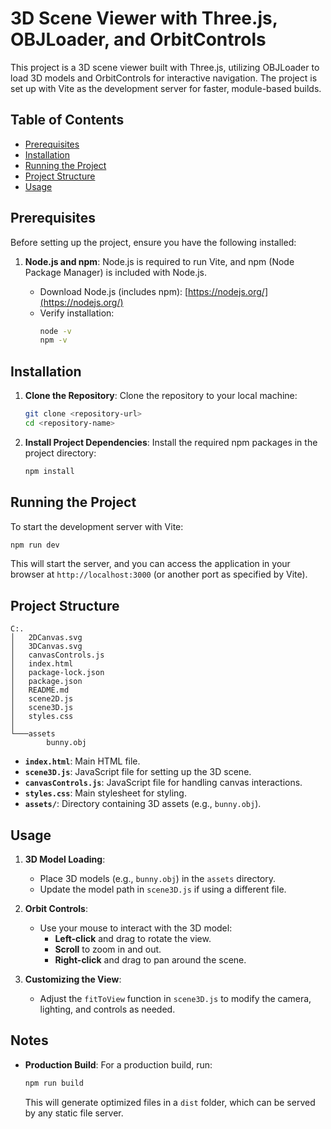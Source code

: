 # 3D Scene Viewer with Three.js, OBJLoader, and OrbitControls

This project is a 3D scene viewer built with Three.js, utilizing OBJLoader to load 3D models and OrbitControls for interactive navigation. The project is set up with Vite as the development server for faster, module-based builds.

## Table of Contents
- [Prerequisites](#prerequisites)
- [Installation](#installation)
- [Running the Project](#running-the-project)
- [Project Structure](#project-structure)
- [Usage](#usage)

## Prerequisites

Before setting up the project, ensure you have the following installed:

1. **Node.js and npm**: Node.js is required to run Vite, and npm (Node Package Manager) is included with Node.js.

   - Download Node.js (includes npm): [https://nodejs.org/](https://nodejs.org/)
   - Verify installation:
     ```bash
     node -v
     npm -v
     ```

## Installation

1. **Clone the Repository**:
   Clone the repository to your local machine:
   ```bash
   git clone <repository-url>
   cd <repository-name>
   ```

2. **Install Project Dependencies**:
   Install the required npm packages in the project directory:
   ```bash
   npm install
   ```

## Running the Project

To start the development server with Vite:

```bash
npm run dev
```

This will start the server, and you can access the application in your browser at `http://localhost:3000` (or another port as specified by Vite).

## Project Structure

```plaintext
C:.
│   2DCanvas.svg
│   3DCanvas.svg
│   canvasControls.js
│   index.html
│   package-lock.json
│   package.json
│   README.md
│   scene2D.js
│   scene3D.js
│   styles.css
│
└───assets
        bunny.obj
```

- **`index.html`**: Main HTML file.
- **`scene3D.js`**: JavaScript file for setting up the 3D scene.
- **`canvasControls.js`**: JavaScript file for handling canvas interactions.
- **`styles.css`**: Main stylesheet for styling.
- **`assets/`**: Directory containing 3D assets (e.g., `bunny.obj`).

## Usage

1. **3D Model Loading**:
   - Place 3D models (e.g., `bunny.obj`) in the `assets` directory.
   - Update the model path in `scene3D.js` if using a different file.

2. **Orbit Controls**:
   - Use your mouse to interact with the 3D model:
     - **Left-click** and drag to rotate the view.
     - **Scroll** to zoom in and out.
     - **Right-click** and drag to pan around the scene.

3. **Customizing the View**:
   - Adjust the `fitToView` function in `scene3D.js` to modify the camera, lighting, and controls as needed.

## Notes

- **Production Build**:
  For a production build, run:
  ```bash
  npm run build
  ```
  This will generate optimized files in a `dist` folder, which can be served by any static file server.
